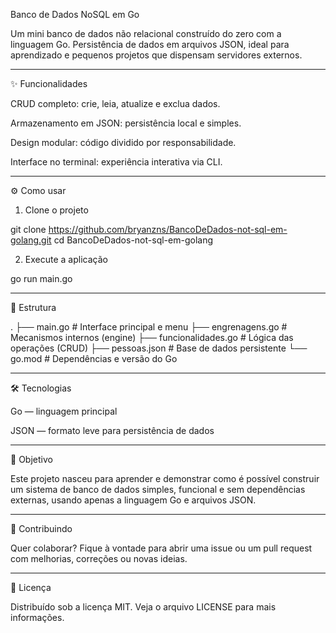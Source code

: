 

Banco de Dados NoSQL em Go

Um mini banco de dados não relacional construído do zero com a linguagem Go. Persistência de dados em arquivos JSON, ideal para aprendizado e pequenos projetos que dispensam servidores externos.





---

✨ Funcionalidades

CRUD completo: crie, leia, atualize e exclua dados.

Armazenamento em JSON: persistência local e simples.

Design modular: código dividido por responsabilidade.

Interface no terminal: experiência interativa via CLI.



---

⚙️ Como usar

1. Clone o projeto



git clone https://github.com/bryanzns/BancoDeDados-not-sql-em-golang.git
cd BancoDeDados-not-sql-em-golang

2. Execute a aplicação



go run main.go


---

🧠 Estrutura

.
├── main.go                # Interface principal e menu
├── engrenagens.go         # Mecanismos internos (engine)
├── funcionalidades.go     # Lógica das operações (CRUD)
├── pessoas.json           # Base de dados persistente
└── go.mod                 # Dependências e versão do Go


---

🛠 Tecnologias

Go — linguagem principal

JSON — formato leve para persistência de dados



---

📌 Objetivo

Este projeto nasceu para aprender e demonstrar como é possível construir um sistema de banco de dados simples, funcional e sem dependências externas, usando apenas a linguagem Go e arquivos JSON.


---

🤝 Contribuindo

Quer colaborar? Fique à vontade para abrir uma issue ou um pull request com melhorias, correções ou novas ideias.


---

📄 Licença

Distribuído sob a licença MIT. Veja o arquivo LICENSE para mais informações.

